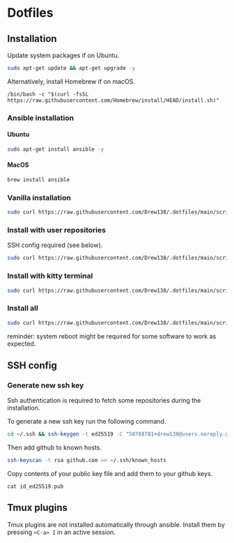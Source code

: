 # Dotfiles

## Installation

Update system packages if on Ubuntu.

```bash
sudo apt-get update && apt-get upgrade -y
```

Alternatively, install Homebrew if on macOS.

```
/bin/bash -c "$(curl -fsSL https://raw.githubusercontent.com/Homebrew/install/HEAD/install.sh)"
```

### Ansible installation

#### Ubuntu

```bash
sudo apt-get install ansible -y
```

#### MacOS

```bash
brew install ansible
```

### Vanilla installation

```bash
sudo curl https://raw.githubusercontent.com/Drew138/.dotfiles/main/scripts/install.sh | bash
```

### Install with user repositories

SSH config required (see below).

```bash
sudo curl https://raw.githubusercontent.com/Drew138/.dotfiles/main/scripts/install.sh | bash -r
```

### Install with kitty terminal

```bash
sudo curl https://raw.githubusercontent.com/Drew138/.dotfiles/main/scripts/install.sh | bash -k
```

### Install all

```bash
sudo curl https://raw.githubusercontent.com/Drew138/.dotfiles/main/scripts/install.sh | bash -s -k -r
```

reminder: system reboot might be required for some software to work as expected.

## SSH config

### Generate new ssh key

Ssh authentication is required to fetch some repositories during the installation.

To generate a new ssh key run the following command.

```bash
cd ~/.ssh && ssh-keygen -t ed25519 -C "58788781+drew138@users.noreply.github.com"
```

Then add github to known hosts.

```bash
ssh-keyscan -t rsa github.com >> ~/.ssh/known_hosts
```

Copy contents of your public key file and add them to your github keys.

```
cat id_ed25519.pub
```

## Tmux plugins

Tmux plugins are not installed automatically through ansible. Install them by pressing `<C-a> I` in an active session.
